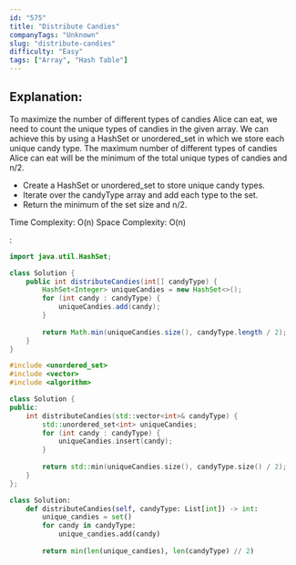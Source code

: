 ```yaml
---
id: "575"
title: "Distribute Candies"
companyTags: "Unknown"
slug: "distribute-candies"
difficulty: "Easy"
tags: ["Array", "Hash Table"]
---
```


## Explanation:
To maximize the number of different types of candies Alice can eat, we need to count the unique types of candies in the given array. We can achieve this by using a HashSet or unordered_set in which we store each unique candy type. The maximum number of different types of candies Alice can eat will be the minimum of the total unique types of candies and n/2.

- Create a HashSet or unordered_set to store unique candy types.
- Iterate over the candyType array and add each type to the set.
- Return the minimum of the set size and n/2.

Time Complexity: O(n)
Space Complexity: O(n)

:

```java
import java.util.HashSet;

class Solution {
    public int distributeCandies(int[] candyType) {
        HashSet<Integer> uniqueCandies = new HashSet<>();
        for (int candy : candyType) {
            uniqueCandies.add(candy);
        }
        
        return Math.min(uniqueCandies.size(), candyType.length / 2);
    }
}
```

```cpp
#include <unordered_set>
#include <vector>
#include <algorithm>

class Solution {
public:
    int distributeCandies(std::vector<int>& candyType) {
        std::unordered_set<int> uniqueCandies;
        for (int candy : candyType) {
            uniqueCandies.insert(candy);
        }
        
        return std::min(uniqueCandies.size(), candyType.size() / 2);
    }
};
```

```python
class Solution:
    def distributeCandies(self, candyType: List[int]) -> int:
        unique_candies = set()
        for candy in candyType:
            unique_candies.add(candy)
        
        return min(len(unique_candies), len(candyType) // 2)
```